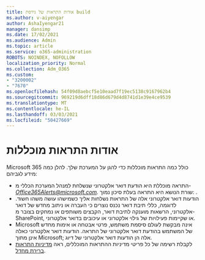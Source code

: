 ```yaml
---
title: אודות התראות של גירסת build
ms.author: v-aiyengar
author: AshaIyengar21
manager: dansimp
ms.date: 17/02/2021
ms.audience: Admin
ms.topic: article
ms.service: o365-administration
ROBOTS: NOINDEX, NOFOLLOW
localization_priority: Normal
ms.collection: Adm_O365
ms.custom:
- "3200002"
- "7670"
ms.openlocfilehash: 54f09d8aebcf5e10eaad7f19ec5138c9167962b4
ms.sourcegitcommit: 969219d6dff18d86d679d4d8741d1e39e4ce9539
ms.translationtype: MT
ms.contentlocale: he-IL
ms.lasthandoff: 03/03/2021
ms.locfileid: "50427669"
---
```

# <a name="about-built-in-alerts"></a>אודות התראות מוכללות

Microsoft 365 כולל כמה התראות מוכללות כדי להגן על המערכת שלך. להלן כמה מידע לגביהם:

- התראה מוכללת היא הודעת דואר אלקטרוני שנשלחת למנהל המערכת הכללי מ- *Office365Alerts@microsoft.com*. שורת הנושא היא התראה בעלת סיכון נמוך: <name of alert policy> .
- הודעות דואר אלקטרוני אלה של התראות נשלחות אליך כשמישהו עושה משהו חשוד. לדוגמה, כללי תיבת דואר נכנס נוצרים כי העברה או ניתוב מחדש של דואר אלקטרוני, הרשאות מוענקה לתיבת דואר, הקבצים משותפים או נמחקים בצובר מ-SharePoint, או שקיימות פעילויות של גילוי אלקטרוני או עיכובים בדואר אלקטרוני.
- Microsoft אינה מבקשת לעולם סיסמת משתמש, פרטי אבטחה או אימות מחדש של המשתמש בהודעת דואר אלקטרוני של התראה. הודעות דואר אלקטרוני כאלה אינן מתוך Microsoft; אלה הן הודעות דואר אלקטרוני של דיוג.
- לקבלת רשימה של כל פריטי מדיניות ההתראות המוכללים, ראה [מדיניות התראות ברירת מחדל](https://go.microsoft.com/fwlink/?linkid=2103170).